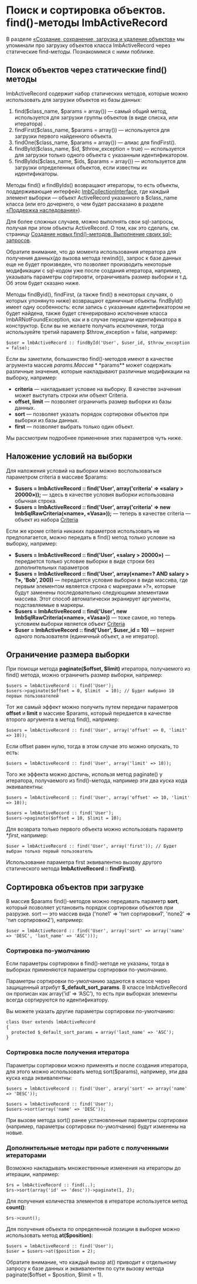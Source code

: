 # Поиск и сортировка объектов. find()-методы lmbActiveRecord
В разделе [«Создание, сохранение, загрузка и удаление объектов»](./crud.md) мы упоминали про загрузку объектов класса lmbActiveRecord через статические find-методы. Познакомимся с ними поближе.

## Поиск объектов через статические find() методы
lmbActiveRecord содержит набор статических методов, которые можно использовать для загрузки объектов из базы данных:

1. find($class_name, $params = array()) — самый общий метод, используется для загрузки группы объектов (в виде списка, или итератора) .
2. findFirst($class_name, $params = array()) — используется для загрузки первого найденного объекта.
3. findOne($class_name, $params = array()) — алиас для findFirst().
4. findById($class_name, $id, $throw_exception = true) — используется для загрузки только одного объекта с указанным идентификатором.
5. findByIds($class_name, $ids, $params = array()) — используется для загрузки определенных объектов, если известны их идентификаторы.

Методы find() и findByIds() возвращают итераторы, то есть объекты, поддерживающие интерфейс [lmbCollectionInterface](../../../../core/docs/ru/core/lmb_collection_interface.md), где каждый элемент выборки — объект ActiveRecord указанного в $class_name класса (или его дочернего, о чем будет рассказано в разделе [«Поддержка наследования»](./inheritance.md)).

Для более сложных случаев, можно выполнять свои sql-запросы, получая при этом объекты ActiveRecord. О том, как это сделать, см. страницу [Создание новых find()-методов. Выполнение своих sql-запросов](./sql_exec.md).

Обратите внимание, что до момента использования итератора для получения данных(до вызова метода rewind()), запрос к базе данных еще не будет произведен, что позволяет производить некоторые модификации с sql-кодом уже после создания итератора, например, указывать параметры сортировти, ограничивать размер выборки и т.д. Об этом будет сказано ниже.

Методы findByid(), findFirst, (а также find() в некоторых случаях, о которых упонянуто ниже) возвращают единичные объекты. findById() имеет одну особенность: если запись с указанным идентификатором не будет найдена, также будет сгенерировано исключение класса lmbARNotFoundException, как и в случае передачи идентификатора в конструктор. Если вы не желаете получать исключения, тогда используейте третий параметр $throw_exception = false, например:

    $user = lmbActiveRecord :: findById('User', $user_id, $throw_exception = false);

Если вы заметили, большинство find()-методов имеют в качестве агрумента массив $params. Массив **$params** может содержать различные значения, которые накладывают различные модификации на выборку, например:

* **criteria** — накладывает условие на выборку. В качестве значения может выступать строки или объект Criteria.
* **offset, limit** — позволяет ограничить размер выборки из базы данных.
* **sort** — позволяет указать порядок сортировки объектов при выборки из базы данных.
* **first** — позволяет выбрать только один объект.

Мы рассмотрим подробнее применение этих параметров чуть ниже.

## Наложение условий на выборки
Для наложения условий на выборки можно воспользоваться параметром criteria в массиве $params:

* **$users = lmbActiveRecord :: find('User', array('criteria' ⇒ «salary > 20000»));** — здесь в качестве условия выборки использована обычная строка.
* **$users = lmbActiveRecord :: find('User', array('criteria' ⇒ new lmbSqlRawCriteria(«name», «Vasa»));** — теперь в качестве criteria — объект из набора [Criteria](../../../../dbal/docs/ru/dbal/criteria.md)

Если же кроме criteria никаких параметров использовать не предполагается, можно передать в find() метод только условие на выборку, например:

* **$users = lmbActiveRecord :: find('User', «salary > 20000»)** — передается только условие выборки в виде строки без дополнительных параметров
* **$users = lmbActiveRecord :: find('User', array(«name=? AND salary > ?», 'Bob', 200))** — передается условие выборки в виде массива, где первым элементом является строка с маркерами »?», которые будут заменены последовательно следующими элементами массива. Этот способ автоматически экранирует аргументы, подставляемые в маркеры.
* **$users = lmbActiveRecord :: find('User', new lmbSqlRawCriteria(«name», «Vasa»))** — тоже самое, но теперь условием выборки является объект [Criteria](../../../../dbal/docs/ru/dbal/criteria.md)
* **$user = lmbActiveRecord :: find('User', $user_id = 10)** — вернет *одного* пользователя (единичный объект, а не итератор).

## Ограничение размера выборки
При помощи метода **paginate($offset, $limit)** итератора, получаемого из find() метода, можно ограничить размер выборки, например:

    $users = lmbActiveRecord :: find('User');
    $users->paginate($offset = 0, $limit  = 10); // Будет выбрано 10 первых пользователей

Тот же самый эффект можно получить путем передачи параметров **offset** и **limit** в массиве $params, который передается в качестве второго аргумента в метод find(), например:
    
    $users = lmbActiveRecord :: find('User', array('offset' => 0, 'limit' => 10));

Если offset равен нулю, тогда в этом случае это можно опускать, то есть:

    $users = lmbActiveRecord :: find('User', array('limit' => 10));

Того же эффекта можно достичь, использя метод paginate() у итератора, получаемого из find()-метода, например эти два куска кода эквивалентны:

    $users = lmbActiveRecord :: find('User', array('offset' => 10, 'limit' => 10));
 
    $users = lmbActiveRecord :: find('User');
    $users->paginate($offset = 10, $limit = 10);

Для возврата только первого объекта можно использовать параметр **first*, например:

    $user = lmbActiveRecord :: find('User', array('first')); // Будет выбран только первый пользователь

Использование параметра first эквивалентно вызову другого статического метода **lmbActiveRecord :: findFirst()**.

## Сортировка объектов при загрузке
В массив $params find()-методов можно передавать параметр **sort**, который позволяет установить порядок сортировки объектов при разрузке. sort — это массив вида ('поле1' ⇒ 'тип сортировки1', 'поле2' ⇒ 'тип сортировки2'), например:

    $user = lmbActiveRecord :: find('User', array('sort' => array('name' => 'DESC', 'last_name' => 'ASC')));

### Сортировка по-умолчанию
Если параметры сортировки в find()-методе не указаны, тогда в выборках применяются параметры сортировки по-умолчанию.

Параметры сортировки по-умолчанию задаются в классе через защищенный атрибут **$_default_sort_params**. В классе lmbActiveRecord он прописан как array(’id’ ⇒ ‘ASC’), то есть при выборках элементы всегда сортируются по идентификатору.

Вы можете указать другие параметры сортировки по-умолчанию:

    class User extends lmbActiveRecord
    {
      protected $_default_sort_params = array('last_name' => 'ASC');
    }

### Сортировка после получения итератора
Параметры сортировки можно применять и после создания итератора, для этого можно использовать метод sort($params), например, эти два куска кода эквивалентны:

    $users = lmbActiveRecord :: find('User', arary('sort' => array('name' => 'DESC'));
 
    $users = lmbActiveRecord :: find('User');
    $users->sort(array('name' => 'DESC'));

При вызове метода sort() ранее установленные параметры сортировки (например, параметры сортировки по-умолчанию) будут изменены на новые.

### Дополнительные методы при работе с полученными итераторами
Возможно накладывать множественные изменения на итераторы до итерации, например:

    $rs = lmbActiveRecord :: find(..);
    $rs->sort(array('id' => 'desc'))->paginate(1, 2);

Для получения количества элементов в итераторе используется метод **count()**:

    $rs->count();

Для получения объекта по определенной позиции в выборке можно использовать метод **at($position)**:

    $users = lmbActiveRecord :: find('User');
    $user = $users->at($position = 2);

Обратите внимание, что каждый вызор at() приводит к отдельному запросу к базе данных и эквивалентен по сути вызову метода paginate($offset = $position, $limit = 1).
